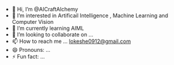 - 👋 Hi, I’m @AICraftAlchemy
- 👀 I’m interested in Artificail Intelligence , Machine Learning and Computer Vision
- 🌱 I’m currently learning AIML 
- 💞️ I’m looking to collaborate on ...
- 📫 How to reach me ... lokeshe0912@gmail.com
- 😄 Pronouns: ...
- ⚡ Fun fact: ...

<!---
AICraftAlchemy/AICraftAlchemy is a ✨ special ✨ repository because its `README.md` (this file) appears on your GitHub profile.
You can click the Preview link to take a look at your changes.
--->
